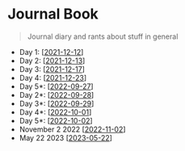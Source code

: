 # Journal Book

> Journal diary and rants about stuff in general


- Day 1: [[2021-12-12]]
- Day 2: [[2021-12-13]]
- Day 3: [[2021-12-17]]
- Day 4: [[2021-12-23]]
- Day 5*: [[2022-09-27]]
- Day 2*: [[2022-09-28]]
- Day 3*: [[2022-09-29]]
- Day 4*: [[2022-10-01]]
- Day 5*: [[2022-10-02]]
- November 2 2022 [[2022-11-02]]
- May 22 2023 [[2023-05-22]]


[//begin]: # "Autogenerated link references for markdown compatibility"
[2021-12-12]: 2021-12-12 "Sunday, December 12, 2021"
[2021-12-13]: 2021-12-13 "Monday, December 13, 2021"
[2021-12-17]: 2021-12-17 "Friday, December 17, 2021"
[2021-12-23]: 2021-12-23 "Thursday, December 23, 2021"
[2022-09-27]: 2022-09-27 "Tuesday, September 27, 2022"
[2022-09-28]: 2022-09-28 "Wednesday, September 28, 2022"
[2022-09-29]: 2022-09-29 "Thursday, September 29, 2022"
[2022-10-01]: 2022-10-01 "Saturday, October 1, 2022"
[2022-10-02]: 2022-10-02 "Sunday, October 2, 2022"
[2022-11-02]: 2022-11-02 "Wednesday, November 2, 2022"
[2023-05-22]: 2023-05-22 "Monday, May 22, 2023"
[//end]: # "Autogenerated link references"
